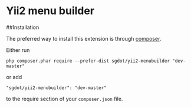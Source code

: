 Yii2 menu builder
=================

##Installation


The preferred way to install this extension is through [composer](http://getcomposer.org/download/).

Either run

```
php composer.phar require --prefer-dist sgdot/yii2-menubuilder "dev-master"
```

or add

```
"sgdot/yii2-menubuilder": "dev-master"
```

to the require section of your `composer.json` file.
